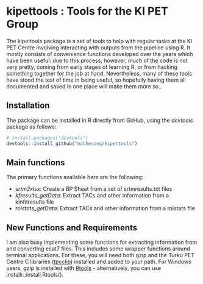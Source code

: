 
kipettools : Tools for the KI PET Group
=======================================

The kipettools package is a set of tools to help with regular tasks at the KI PET Centre involving interacting with outputs from the pipeline using R. It mostly consists of convenience functions developed over the years which have been useful: due to this process, however, much of the code is not very pretty, coming from early stages of learning R, or from hacking something together for the job at hand. Nevertheless, many of these tools have stood the test of time in being useful, so hopefully having them all documented and saved in one place will make them more so..

Installation
------------

The package can be installed in R directly from GitHub, using the *devtools* package as follows:

``` r
# install.packages("devtools")
devtools::install_github("mathesong/kipettools")
```

Main functions
--------------

The primary functions available here are the following:

-   *srtm2xlsx*: Create a BP Sheet from a set of srtmresults.txt files
-   *kfresults\_getData*: Extract TACs and other information from a kinfitresults file
-   *roistats\_getData*: Extract TACs and other information from a roistats file

New Functions and Requirements
------------------------------

I am also busy implementing some functions for extracting information from and converting ecat7 files. This includes some wrapper functions around terminal applications. For these, you will need both gzip and the Turku PET Centre C libraries ([tpcclib](http://www.turkupetcentre.net/petanalysis/sw_pet.html#tpc)) installed and added to your path. For Windows users, gzip is installed with [Rtools](https://cran.r-project.org/bin/windows/Rtools/) - alternatively, you can use installr::install.Rtools().
